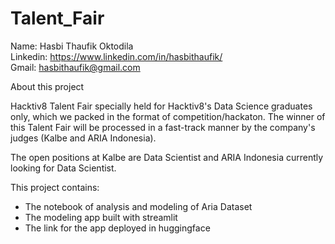 # Talent_Fair

Name: Hasbi Thaufik Oktodila <br>
Linkedin: https://www.linkedin.com/in/hasbithaufik/ <br>
Gmail: hasbithaufik@gmail.com

About this project

Hacktiv8 Talent Fair specially held for Hacktiv8's Data Science graduates only, which we packed in the format of competition/hackaton. The winner of this Talent Fair will be processed in a fast-track manner by the company's judges (Kalbe and ARIA Indonesia).

The open positions at Kalbe are Data Scientist and ARIA Indonesia currently looking for Data Scientist.

This project contains:
- The notebook of analysis and modeling of Aria Dataset
- The modeling app built with streamlit
- The link for the app deployed in huggingface
